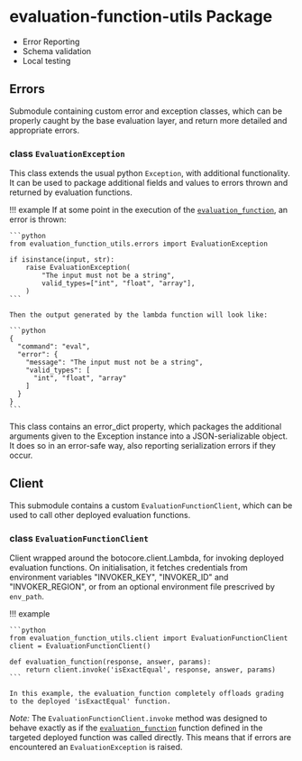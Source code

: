 # evaluation-function-utils Package

- Error Reporting 
- Schema validation
- Local testing

## Errors 
Submodule containing custom error and exception classes, which can be properly caught by the base evaluation layer, and return more detailed and appropriate errors.

### class `EvaluationException`
This class extends the usual python `Exception`, with additional functionality. It can be used to package additional fields and values to errors thrown and returned by evaluation functions.

!!! example 
    If at some point in the execution of the [`evaluation_function`](specification.md#the-evaluationfunction), an error is thrown:

    ```python
    from evaluation_function_utils.errors import EvaluationException

    if isinstance(input, str):
        raise EvaluationException(
            "The input must not be a string", 
            valid_types=["int", "float", "array"],
        )
    ``` 

    Then the output generated by the lambda function will look like:

    ```python
    {
      "command": "eval",
      "error": {
        "message": "The input must not be a string",
        "valid_types": [
          "int", "float", "array"
        ]
      }
    }
    ```

This class contains an error_dict property, which packages the additional arguments given to the Exception instance into a JSON-serializable object. It does so in an error-safe way, also reporting serialization errors if they occur.

## Client 
This submodule contains a custom `EvaluationFunctionClient`, which can be used to call other deployed evaluation functions.

### class `EvaluationFunctionClient`
Client wrapped around the botocore.client.Lambda, for invoking deployed evaluation functions. On initialisation, it fetches credentials from environment variables "INVOKER_KEY", "INVOKER_ID" and "INVOKER_REGION", or from an optional environment file prescrived by `env_path`. 

!!! example 

    ```python 
    from evaluation_function_utils.client import EvaluationFunctionClient
    client = EvaluationFunctionClient()

    def evaluation_function(response, answer, params): 
        return client.invoke('isExactEqual', response, answer, params)
    ```

    In this example, the evaluation_function completely offloads grading to the deployed 'isExactEqual' function. 

*Note:* The `EvaluationFunctionClient.invoke` method was designed to behave exactly as if the [`evaluation_function`](specification.md#the-evaluationfunction) function defined in the targeted deployed function was called directly. This means that if errors are encountered an `EvaluationException` is raised.